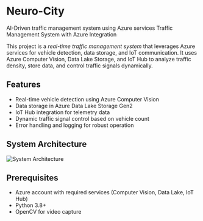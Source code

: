 # Neuro-City
AI-Driven traffic management system using Azure services
Traffic Management System with Azure Integration

This project is a *real-time traffic management system* that leverages Azure services for vehicle detection, data storage, and IoT communication. It uses Azure Computer Vision, Data Lake Storage, and IoT Hub to analyze traffic density, store data, and control traffic signals dynamically.

## Features
- Real-time vehicle detection using Azure Computer Vision
- Data storage in Azure Data Lake Storage Gen2
- IoT Hub integration for telemetry data
- Dynamic traffic signal control based on vehicle count
- Error handling and logging for robust operation

## System Architecture
![System Architecture](assets/system_architecture.png)

## Prerequisites
- Azure account with required services (Computer Vision, Data Lake, IoT Hub)
- Python 3.8+
- OpenCV for video capture
